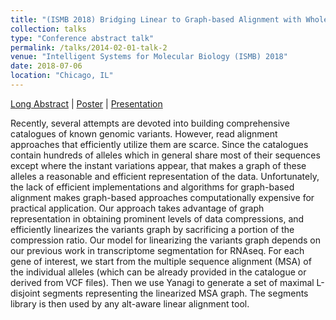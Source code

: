 ```yaml
---
title: "(ISMB 2018) Bridging Linear to Graph-based Alignment with Whole Genome Population Reference Graphs"
collection: talks
type: "Conference abstract talk"
permalink: /talks/2014-02-01-talk-2
venue: "Intelligent Systems for Molecular Biology (ISMB) 2018"
date: 2018-07-06
location: "Chicago, IL"
---
```


[Long Abstract](https://mgunady.github.io/files/ISMB_HLA_long_abstract.pdf) | 
[Poster](https://mgunady.github.io/ISMB_HLA_poster.pdf) | 
[Presentation](https://mgunady.github.io/Yanagi_ISMB.pdf)

Recently, several attempts are devoted into building comprehensive catalogues of known genomic variants. However, read
alignment approaches that efficiently utilize them are scarce. Since the catalogues contain hundreds of alleles which in general
share most of their sequences except where the instant variations appear, that makes a graph of these alleles a reasonable and
efficient representation of the data. Unfortunately, the lack of efficient implementations and algorithms for graph-based
alignment makes graph-based approaches computationally expensive for practical application.
Our approach takes advantage of graph representation in obtaining prominent levels of data compressions, and efficiently
linearizes the variants graph by sacrificing a portion of the compression ratio. Our model for linearizing the variants graph depends
on our previous work in transcriptome segmentation for RNAseq. For each gene of interest, we start from the multiple sequence
alignment (MSA) of the individual alleles (which can be already provided in the catalogue or derived from VCF files). Then we use
Yanagi to generate a set of maximal L-disjoint segments representing the linearized MSA graph. The segments library
is then used by any alt-aware linear alignment tool.
